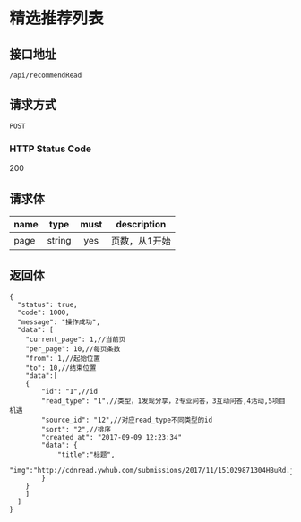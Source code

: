 # 精选推荐列表

## 接口地址

`/api/recommendRead`

## 请求方式

`POST`

### HTTP Status Code

200

## 请求体

| name     | type     | must     | description |
|----------|:--------:|:--------:|:--------:|
| page   | string   | yes     | 页数，从1开始 |



## 返回体

```json5
{
  "status": true,
  "code": 1000,
  "message": "操作成功",
  "data": [
    "current_page": 1,//当前页
    "per_page": 10,//每页条数
    "from": 1,//起始位置
    "to": 10,//结束位置
    "data":[
    {
        "id": "1",//id
        "read_type": "1",//类型，1发现分享，2专业问答，3互动问答,4活动,5项目机遇
        "source_id": "12",//对应read_type不同类型的id
        "sort": "2",//排序
        "created_at": "2017-09-09 12:23:34"
        "data": {
            "title":"标题",
            "img":"http://cdnread.ywhub.com/submissions/2017/11/151029871304HBuRd.jpeg"
        }
    }
    ]
  ]
}
``` 
